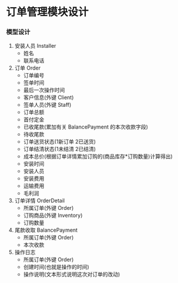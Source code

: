 # 订单管理模块设计
### 模型设计
1. 安装人员 Installer
    - 姓名
    - 联系电话
2. 订单 Order
    - 订单编号
    - 签单时间
    - 最后一次操作时间
    - 客户信息(外键 Client)
    - 签单人员(外键 Staff)
    - 订单总额
    - 首付定金
    - 已收尾款(累加有关 BalancePayment 的本次收款字段)
    - 待收尾款
    - 订单送货状态(1新订单 2已送货)
    - 订单结清状态(1未结清 2已结清)
    - 成本总价(根据订单详情累加订购的(商品库存*订购数量)计算得出)
    - 安装时间
    - 安装人员
    - 安装费用
    - 运输费用
    - 毛利润
3. 订单详情 OrderDetail
    - 所属订单(外键 Order)
    - 订购商品(外键 Inventory)
    - 订购数量
4. 尾款收取 BalancePayment
    - 所属订单(外键 Order)
    - 本次收款
5. 操作日志
    - 所属订单(外键 Order)
    - 创建时间(也就是操作的时间)
    - 操作说明(文本形式说明这次对订单的改动)